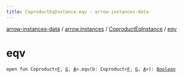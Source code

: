 ```yaml
---
title: CoproductEqInstance.eqv - arrow-instances-data
---
```


[arrow-instances-data](../../index.html) / [arrow.instances](../index.html) / [CoproductEqInstance](index.html) / [eqv](./eqv.html)

# eqv

`open fun Coproduct<`[`F`](index.html#F)`, `[`G`](index.html#G)`, `[`A`](index.html#A)`>.eqv(b: Coproduct<`[`F`](index.html#F)`, `[`G`](index.html#G)`, `[`A`](index.html#A)`>): `[`Boolean`](https://kotlinlang.org/api/latest/jvm/stdlib/kotlin/-boolean/index.html)